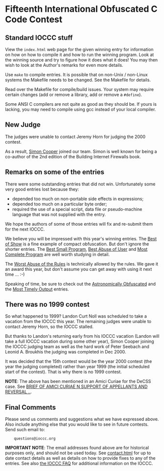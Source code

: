 # Fifteenth International Obfuscated C Code Contest


## Standard IOCCC stuff

View the `index.html` web page for the given winning entry for information on how
on how to compile it and how to run the winning program.
Look at the winning source and try to figure how it does what it does!
You may then wish to look at the Author's remarks for even more details.

Use `make` to compile entries.  It is possible that on non-Unix / non-Linux
systems the Makefile needs to be changed.  See the Makefile for details.

Read over the Makefile for compile/build issues.  Your system may
require certain changes (add or remove a library, add or remove a
`#define`).

Some ANSI C compilers are not quite as good as they should be.  If
yours is lacking, you may need to compile using gcc instead of your
local compiler.


## New Judge

The judges were unable to contact Jeremy Horn for judging the 2000 contest.

As a result, [Simon Cooper](http://www.sfik.com/) joined our team.  Simon is
well known for being a co-author of the 2nd edition of the Building Internet
Firewalls book.


## Remarks on some of the entries

There were some outstanding entries that did not win.  Unfortunately
some very good entries lost because they:

- depended too much on non-portable side effects in expressions;
- depended too much on a particular byte order;
- required the use of a special script, data file or pseudo-machine language
that was not supplied with the entry.

We hope the authors of some of those entries will fix and re-submit
them for the next IOCCC.

We believe you will be impressed with this year's winning entries.  The [Best of
Show](jarijyrki/index.html) is a fine example of compact obfuscation. But don't
ignore the shorter entries.  The [Best Small Program](natori/index.html), [Best
Abuse of User](briddlebane/README.m) and [Most Complete Program](tomx/index.html)
are well worth studying in detail.

The [Worst Abuse of the Rules](dlowe/index.html) is technically allowed by the
rules.  We gave it an award this year, but don't assume you can get away with
using it next time ... :-)

Speaking of time, be sure to check out the [Astronomically
Obfuscated](rince/index.html) and the [Most Timely
Output](schneiderwent/index.html) entries.


## There was no 1999 contest

So what happened to 1999?  Landon Curt Noll was scheduled to take a
vacation from the IOCCC this year.  The remaining judges were
unable to contact Jeremy Horn, so the IOCCC stalled.

But thanks to Landon's returning early from his IOCCC vacation (Landon
will take a full IOCCC vacation during some other year), Simon Cooper
joining the IOCCC judging team as well as the hard work of Peter Seebach
and Leonid A. Broukhis the judging was completed in Dec 2000.

It was decided that the 15th contest would be the year 2000 contest
(the year the judging completed) rather than year 1999 (the initial
scheduled start of the contest).  That is why there is no 1999 contest.

**NOTE**: The above has been mentioned in an Amici Curiae for the
DeCSS case.  See [BRIEF OF AMICI CURIAE N SUPPORT OF APPELLANTS AND
REVERSAL ..](https://web.archive.org/web/20231021211330/http://cryptome.org/mpaa-v-2600-bac.htm).


## Final Comments

Please send us comments and suggestions what we have expressed above.
Also include anything else that you would like to see in future contests.
Send such email to:

```
    questions@ioccc.org
```

**IMPORTANT NOTE**: The email addresses found above are for historical
purposes only, and should not be used today.  See
[contact.html](../contact.html) for up to date contact details
as well as details on how to provide fixes to any of the entries.
See also [the IOCCC FAQ](../faq.html) for additional information on the IOCCC.


<!--

    Copyright © 1984-2024 by Landon Curt Noll. All Rights Reserved.

    You are free to share and adapt this file under the terms of this license:

	Creative Commons Attribution-ShareAlike 4.0 International (CC BY-SA 4.0)

    For more information, see:

	https://creativecommons.org/licenses/by-sa/4.0/

-->
